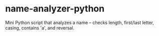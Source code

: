 # name-analyzer-python
Mini Python script that analyzes a name – checks length, first/last letter, casing, contains 'a', and reversal.
